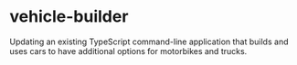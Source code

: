 # vehicle-builder
 Updating an existing TypeScript command-line application that builds and uses cars to have additional options for motorbikes and trucks.
